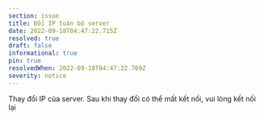 ```yaml
---
section: issue
title: Đổi IP toàn bộ server
date: 2022-09-18T04:47:22.715Z
resolved: true
draft: false
informational: true
pin: true
resolvedWhen: 2022-09-18T04:47:22.769Z
severity: notice
---
```

T﻿hay đổi IP của server. Sau khi thay đổi có thể mất kết nối, vui lòng kết nối lại